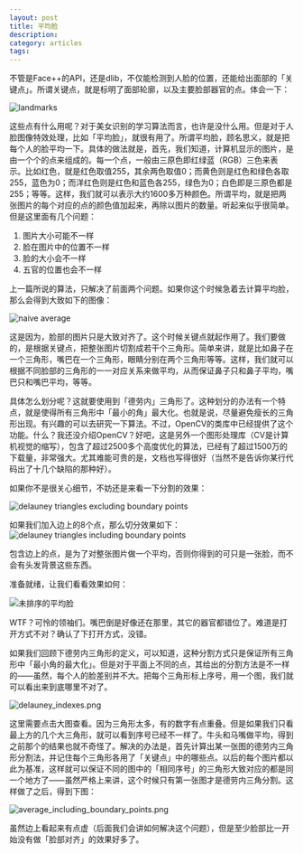 ```yaml
---
layout: post
title: 平均脸 
description: 
category: articles
tags: 
---
```

不管是Face++的API，还是dlib，不仅能检测到人脸的位置，还能给出面部的「关键点」。所谓关键点，就是标明了面部轮廓，以及主要脸部器官的点。体会一下：

![landmarks](/images/landmarks.png)

这些点有什么用呢？对于美女识别的学习算法而言，也许是没什么用。但是对于人脸图像特效处理，比如「平均脸」，就很有用了。所谓平均脸，顾名思义，就是把每个人的脸平均一下。具体的做法就是，首先，我们知道，计算机显示的图片，是由一个个的点来组成的。每一个点，一般由三原色即红绿蓝（RGB）三色来表示。比如红色，就是红色取值255，其余两色取值0；而黄色则是红色和绿色各取255，蓝色为0；而洋红色则是红色和蓝色各255，绿色为0；白色即是三原色都是255；等等。这样，我们就可以表示大约1600多万种颜色。所谓平均，就是把两张图片的每个对应的点的颜色值加起来，再除以图片的数量。听起来似乎很简单。但是这里面有几个问题：

1. 图片大小可能不一样
2. 脸在图片中的位置不一样
3. 脸的大小会不一样
4. 五官的位置也会不一样

上一篇所说的算法，只解决了前面两个问题。如果你这个时候急着去计算平均脸，那么会得到大致如下的图像：

![naive average](/images/naive_average.png)

这是因为，脸部的图片只是大致对齐了。这个时候关键点就起作用了。我们要做的，是根据关键点，把整张图片切割成若干个三角形。简单来讲，就是比如鼻子在一个三角形，嘴巴在一个三角形，眼睛分别在两个三角形等等。这样，我们就可以根据不同脸部的三角形的一一对应关系来做平均，从而保证鼻子只和鼻子平均，嘴巴只和嘴巴平均，等等。

具体怎么划分呢？这就要使用到「德劳内」三角形了。这种划分的办法有一个特点，就是使得所有三角形中「最小的角」最大化。也就是说，尽量避免瘦长的三角形出现。有兴趣的可以去研究一下算法。不过，OpenCV的类库中已经提供了这个功能。什么？我还没介绍OpenCV？好吧，这是另外一个图形处理库（CV是计算机视觉的缩写），包含了超过2500多个高度优化的算法，已经有了超过1500万的下载量，非常强大。尤其难能可贵的是，文档也写得很好（当然不是告诉你某行代码出了十几个缺陷的那种好）。

如果你不是很关心细节，不妨还是来看一下分割的效果：

![delauney triangles excluding boundary points](/images/delauney0.png)

如果我们加入边上的8个点，那么切分效果如下：
![delauney triangles including boundary points](/images/delauney1.png)

包含边上的点，是为了对整张图片做一个平均，否则你得到的可只是一张脸，而不会有头发背景这些东西。

准备就绪，让我们看看效果如何：

![未排序的平均脸](/images/unordered_average.png)

WTF？可怜的领袖们。嘴巴倒是好像还在那里，其它的器官都错位了。难道是打开方式不对？确认了下打开方式，没错。

如果我们回顾下德劳内三角形的定义，可以知道，这种分割方式只是保证所有三角形中「最小角的最大化」。但是对于平面上不同的点，其给出的分割方法是不一样的——虽然，每个人的脸差别并不大。把每个三角形标上序号，用一个图，我们就可以看出来到底哪里不对了。

![delauney_indexes.png](/images/delauney_indexes.png)

这里需要点击大图查看。因为三角形太多，有的数字有点重叠。但是如果我们只看最上方的几个大三角形，就可以看到序号已经不一样了。牛头和马嘴做平均，得到之前那个的结果也就不奇怪了。解决的办法是，首先计算出某一张图的德劳内三角形分割法，并记住每个三角形各用了「关键点」中的哪些点。以后的每个图片都以此为基准，这样就可以保证不同的图中的「相同序号」的三角形大致对应的都是同一个地方了——虽然严格上来讲，这个时候只有第一张图才是德劳内三角分割。这样做了之后，得到下图：

![average_including_boundary_points.png](/images/average_including_boundary_points.png)

虽然边上看起来有点虚（后面我们会讲如何解决这个问题），但是至少脸部比一开始没有做「脸部对齐」的效果好多了。



